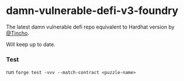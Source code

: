 # damn-vulnerable-defi-v3-foundry

The latest damn vulnerable defi repo equivalent to Hardhat version by [@Tincho](https://github.com/tinchoabbate/damn-vulnerable-defi/tree/master).

Will keep up to date.

### Test
run `forge test -vvv --match-contract <puzzle-name>`
